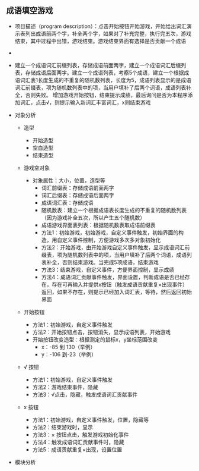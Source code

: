 
## 成语填空游戏
* 项目描述（program description）：点击开始按钮开始游戏，开始给出词汇演示表列出成语前两个字，补全两个字，如果对了补充完整，执行完五次，游戏结束，其中过程中出错，游戏结束。游戏结束界面有选择是否贡献一个成语
* 
* 建立一个成语词汇前缀列表，存储成语前面两字，建立一个成语词汇后缀列表，存储成语后面两字。建立一个成语列表，考察5个成语，建立一个根据成语词汇表1长度生成的不重复的随机数列表，长度为5，成语列表显示的是成语词汇前缀表，项为随机数列表中的项，当用户填补了后两个词语，成语列表补全，否则失败。 增加游戏开始按钮，结束提示成绩，最后询问是否为本程序添加词汇，点击√，则提示输入新词汇丰富词汇，x则结束游戏

* 对象分析
    * 造型
        * 开始造型
        * 空白造型
        * 结束造型
    * 游戏空对象
        * 对象属性：大小，位置，造型等
            * 词汇前缀表：存储成语前面两字
            * 词汇后缀表：存储成语后面两字
            * 成语词汇表：存储成语
            * 随机数表：建立一个根据成语表长度生成的不重复的随机数列表（因为游戏补全五次，所以产生五个随机数）
            * 成语游戏界面表列表：根据随机数表取成语前缀表
            * 方法1：初始游戏，初始游戏，自定义事件触发，初始界面的构造，用自定义事件控制，方便游戏多次多对象初始化
            * 方法2：开始游戏，由开始游戏自定义事件触发，显示成语词汇前缀表，项为随机数列表中的项，当用户填补了后两个词语，成语列表补全，否则结束游戏。当完成5项成语，结束游戏
            * 方法3：结束游戏，自定义事件，方便界面控制，显示成绩
            * 方法4：成语词汇贡献事件触发，界面设置，判断成语是否已经存在，存在可再输入并提供x按钮（触发成语贡献重复×出现事件）返回，如果不存在，则提示已经加入词汇表，等待，然后返回初始界面
    *  开始按钮
        *  方法1：初始游戏，自定义事件触发
        *  方法2：开始按钮点击，按钮消失，显示成语列表，开始游戏
        *  开始按钮改变造型：根据测定的鼠标x，y坐标范围改变
            *  x：-85 到 130（举例）
            *  y：-106 到-23（举例）
    *  √ 按钮
        *  方法1：初始游戏，自定义事件触发
        *  方法2：游戏结束事件，隐藏
        *  方法3：√点击，隐藏，触发成语词汇贡献事件
        
    *  x 按钮
        *  方法1：初始游戏，自定义事件触发，位置，隐藏等
        *  方法2：结束游戏时，显示
        *  方法3：× 按钮点击，触发游戏初始化事件
        *  方法4：触发成语词汇贡献事件时，隐藏
        *  方法5：成语贡献重复×出现，设置位置

* 模块分析